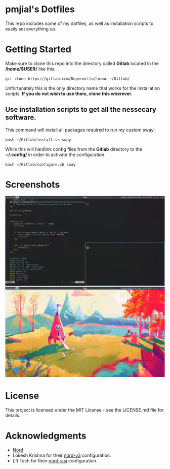 # pmjial's Dotfiles
This repo includes some of my dotfiles, as well as installation scripts to easily set everything up.

# Getting Started
Make sure to clone this repo into the directory called **Gitlab** located in the **/home/$USER/** like this:

``` 
git clone https://gitlab.com/Depermitto/fmonc ~/Gitlab/
```

Unfortunately this is the only directory name that works for the installation scripts. **If you do not wish to use them, clone this wherever**.

## Use installation scripts to get all the nessecary software.
This command will install all packages required to run my custom sway:
```
bash ~/Gitlab/install.sh sway
```
While this will hardlink config files from the **Gitlab** directory to the **~/.config/** in order to activate the configuration:
```
bash ~/Gitlab/configure.sh sway
```

# Screenshots
![](screenshots/screenshot.png "Busy")
![](screenshots/screenshot-wallpaper.png "Clean")

# License
This project is licensed under the MIT License - see the LICENSE.md file for details.

# Acknowledgments
* [Nord](https://www.nordtheme.com/)
* Lokesh Krishna for their [nord-v3](https://github.com/lokesh-krishna/dotfiles/tree/main/nord-v3) configuration.
* LR Tech for their [nord.rasi](https://github.com/lr-tech/rofi-themes-collection) configuration.
